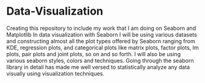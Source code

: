 # Data-Visualization
Creating this repository to include my work that I am doing on Seaborn and Matplotlib
In data visualization with Seaborn I will be using various datasets and constructing almost all the plot types offered by Seaborn ranging from KDE, regression plots, and categorical plots like matrix plots, factor plots, lm plots, pair plots and joint plots, so on and so forth.
I will also be using various seaborn styles, colors and techniques. Going through the seaborn library in detail has made me well versed to statistically analyze any data visually using visualization techniques.
